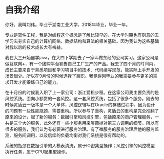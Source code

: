 # 自我介绍

你好，我叫刘伟。毕业于湖南工业大学，2018年毕业，毕业一年。

专业是软件工程，我是对编程这个概念是了解比较早的，在大学时期也有刻意的去学习去夯实自己的计算机网络、数据结构和算法的相关基础。因为我认为这些基础对我以后的技术成长大有裨益。

我在大三开始自学java，在大四下学期去了一家叫做东经的公司实习。这家公司是做互联网+，有一个团购平台销售自己工厂生产的产品。我去了四个月的时间内，成长主要来自于熟悉项目和学习项目中的技术、代码编写规范，能实际上手开发的场景很少。所以在9月份的时候选择了离职。我觉得刚毕业的我需要参与更多的需求开发才能锻炼自己的能力。

在十月份的时候我入职了上一家公司：浙江爱租步租。在这家公司我主要负责的是风控系统。面向小额贷的一套风控。这一套风控系统，包括了很多个服务。刚去的时候灵盾云一版本是一个大单体，风控逻辑写在Oracle的存储过程中，因为设计的问题有一些性能瓶颈，需要重构。所以参与了重构，灵盾云的重构是完全推翻了原来的设计，起了新的服务：数据引擎和风控引擎，包括原来的商户管理服务，一共是三个大的服务，此外还有一些小服务用来屏蔽掉对第三方调用的细节。所以有很多的服务，我们认为有必要进行服务治理。有了微服务的服务治理后他的服务监测、服务间调用，以及后续的负载均衡对我们系统是很有帮助的。

系统的瓶颈在数据引擎的入模表清洗，属于IO密集型操作；风控引擎的风控模型执行任务，属于CPU密集型操作。

